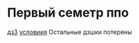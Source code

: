 # Первый семетр ппо
[дз3](https://github.com/akirakozov/software-design/pull/7)
[условиия](labs.docx)
Остальные дзшки потеряны
